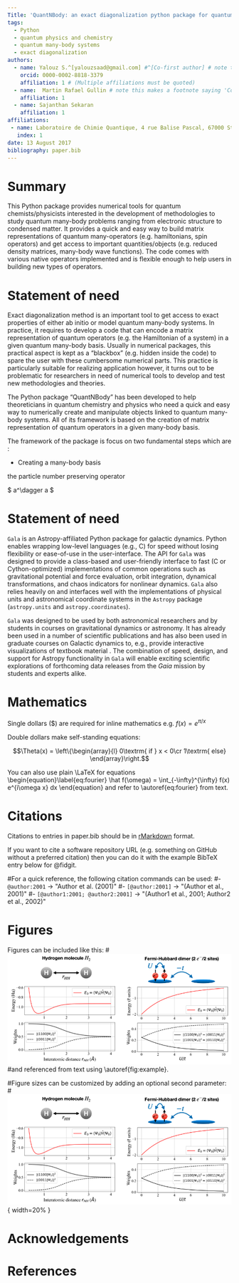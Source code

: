 ```yaml
---
Title: 'QuantNBody: an exact diagonalization python package for quantum chemistry and many-body Hamiltonians'
tags:
  - Python
  - quantum physics and chemistry
  - quantum many-body systems
  - exact diagonalization
authors:
  - name: Yalouz S.^[yalouzsaad@gmail.com] #^[Co-first author] # note this makes a footnote saying 'Co-first author'
    orcid: 0000-0002-8818-3379
    affiliation: 1 # (Multiple affiliations must be quoted)
  - name:  Martin Rafael Gullin # note this makes a footnote saying 'Co-first author'
    affiliation: 1
  - name: Sajanthan Sekaran
    affiliation: 1
affiliations:
 - name: Laboratoire de Chimie Quantique, 4 rue Balise Pascal, 67000 Strasbourg, France
   index: 1 
date: 13 August 2017
bibliography: paper.bib
---
```


# Summary 

This Python package provides numerical tools for quantum chemists/physicists interested in the development of methodologies to study quantum many-body problems ranging from electronic structure to condensed matter. It provides a quick and easy way to build matrix representations of quantum many-operators (e.g. hamiltonians, spin operators) and get access to important quantities/objects (e.g. reduced density matrices, many-body wave functions). The code comes with various native operators implemented and is flexible enough to help users in building new types of operators. 


# Statement of need

Exact diagonalization method is an important tool to get access to exact properties
of either ab initio or model quantum many-body systems. In practice, it requires to
develop a code that can encode a matrix representation of quantum
operators (e.g. the Hamiltonian of a system) in a given quantum many-body basis.
Usually in numerical packages, this practical aspect is kept as a “blackbox” (e.g. hidden
inside the code) to spare the user with these cumbersome numerical parts. This practice is
particularly suitable for realizing application however, it turns out to be problematic
for researchers in need of numerical tools to develop and test new methodologies and theories. 



The Python package “QuantNBody” has been developed to help theoreticians in quantum chemistry and physics who need a quick and easy way to numerically create and manipulate objects linked to quantum many-body systems. All of its framework is based on the creation of matrix representation of quantum operators in a given many-body basis. 

The framework of the package is focus on two fundamental steps which are :

- Creating a many-body basis

 the particle number preserving operator 

$ a^\dagger a $


# Statement of need

`Gala` is an Astropy-affiliated Python package for galactic dynamics. Python
enables wrapping low-level languages (e.g., C) for speed without losing
flexibility or ease-of-use in the user-interface. The API for `Gala` was
designed to provide a class-based and user-friendly interface to fast (C or
Cython-optimized) implementations of common operations such as gravitational
potential and force evaluation, orbit integration, dynamical transformations,
and chaos indicators for nonlinear dynamics. `Gala` also relies heavily on and
interfaces well with the implementations of physical units and astronomical
coordinate systems in the `Astropy` package (`astropy.units` and
`astropy.coordinates`).

`Gala` was designed to be used by both astronomical researchers and by
students in courses on gravitational dynamics or astronomy. It has already been
used in a number of scientific publications   and has also been
used in graduate courses on Galactic dynamics to, e.g., provide interactive
visualizations of textbook material . The combination of speed,
design, and support for Astropy functionality in `Gala` will enable exciting
scientific explorations of forthcoming data releases from the *Gaia* mission
by students and experts alike.

# Mathematics

Single dollars ($) are required for inline mathematics e.g. $f(x) = e^{\pi/x}$

Double dollars make self-standing equations:

$$\Theta(x) = \left\{\begin{array}{l}
0\textrm{ if } x < 0\cr
1\textrm{ else}
\end{array}\right.$$

You can also use plain \LaTeX for equations
\begin{equation}\label{eq:fourier}
\hat f(\omega) = \int_{-\infty}^{\infty} f(x) e^{i\omega x} dx
\end{equation}
and refer to \autoref{eq:fourier} from text.

# Citations

Citations to entries in paper.bib should be in
[rMarkdown](http://rmarkdown.rstudio.com/authoring_bibliographies_and_citations.html)
format.

If you want to cite a software repository URL (e.g. something on GitHub without a preferred
citation) then you can do it with the example BibTeX entry below for @fidgit.

#For a quick reference, the following citation commands can be used:
#- `@author:2001`  ->  "Author et al. (2001)"
#- `[@author:2001]` -> "(Author et al., 2001)"
#- `[@author1:2001; @author2:2001]` -> "(Author1 et al., 2001; Author2 et al., 2002)"

# Figures

Figures can be included like this:
#![Caption for example figure.\label{fig:example}](figure.png)
#and referenced from text using \autoref{fig:example}.

#Figure sizes can be customized by adding an optional second parameter:
#![Caption for example figure.](figure.png){ width=20% }

# Acknowledgements


# References­
